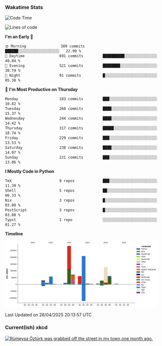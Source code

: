 ### Wakatime Stats
<!--START_SECTION:waka-->
![Code Time](http://img.shields.io/badge/Code%20Time-3%2C193%20hrs%2011%20mins-blue)

![Lines of code](https://img.shields.io/badge/From%20Hello%20World%20I%27ve%20Written-967.2%20thousand%20lines%20of%20code-blue)

**I'm an Early 🐤** 

```text
🌞 Morning                389 commits         ██████░░░░░░░░░░░░░░░░░░░   22.99 % 
🌆 Daytime                691 commits         ██████████░░░░░░░░░░░░░░░   40.84 % 
🌃 Evening                521 commits         ████████░░░░░░░░░░░░░░░░░   30.79 % 
🌙 Night                  91 commits          █░░░░░░░░░░░░░░░░░░░░░░░░   05.38 % 
```
📅 **I'm Most Productive on Thursday** 

```text
Monday                   183 commits         ███░░░░░░░░░░░░░░░░░░░░░░   10.82 % 
Tuesday                  260 commits         ████░░░░░░░░░░░░░░░░░░░░░   15.37 % 
Wednesday                244 commits         ████░░░░░░░░░░░░░░░░░░░░░   14.42 % 
Thursday                 317 commits         █████░░░░░░░░░░░░░░░░░░░░   18.74 % 
Friday                   229 commits         ███░░░░░░░░░░░░░░░░░░░░░░   13.53 % 
Saturday                 238 commits         ████░░░░░░░░░░░░░░░░░░░░░   14.07 % 
Sunday                   221 commits         ███░░░░░░░░░░░░░░░░░░░░░░   13.06 % 
```


**I Mostly Code in Python** 

```text
TeX                      9 repos             ███░░░░░░░░░░░░░░░░░░░░░░   11.39 % 
Shell                    5 repos             ██░░░░░░░░░░░░░░░░░░░░░░░   06.33 % 
Nix                      3 repos             █░░░░░░░░░░░░░░░░░░░░░░░░   03.80 % 
PostScript               3 repos             █░░░░░░░░░░░░░░░░░░░░░░░░   03.80 % 
Typst                    1 repo              ░░░░░░░░░░░░░░░░░░░░░░░░░   01.27 % 
```



**Timeline**

![Lines of Code chart](https://raw.githubusercontent.com/joshuajeschek/joshuajeschek/main/assets/bar_graph.png)


 Last Updated on 28/04/2025 20:13:57 UTC
<!--END_SECTION:waka-->

### Current(ish) xkcd
<a id="xkcd-a" title="Rümeysa Öztürk was grabbed off the street in my town one month ago." href="https://www.xkcd.com" target="_blank">
        <img align="center" id="xkcd-img" src="https://imgs.xkcd.com/comics/phd_timeline.png" alt="Rümeysa Öztürk was grabbed off the street in my town one month ago." height=300 />
</a>
